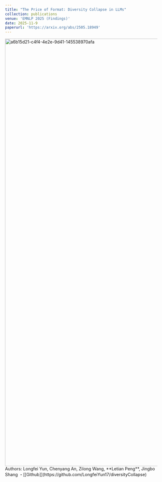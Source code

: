 ```yaml
---
title: "The Price of Format: Diversity Collapse in LLMs"
collection: publications
venue: 'EMNLP 2025 (Findings)'
date: 2025-11-9
paperurl: 'https://arxiv.org/abs/2505.18949'
---
```

<img width="2578" height="1412" alt="a6b15d21-c4f4-4e2e-9d41-145538970afa" src="https://github.com/user-attachments/assets/cbab5684-c24b-4af5-92f5-222776349feb" />
Authors: Longfei Yun, Chenyang An, Zilong Wang, **Letian Peng**, Jingbo Shang ・[[Github]](https://github.com/LongfeiYun17/diversityCollapse)
